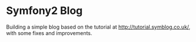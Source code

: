 Symfony2 Blog
========================

Building a simple blog based on the tutorial at http://tutorial.symblog.co.uk/, with some fixes and improvements.